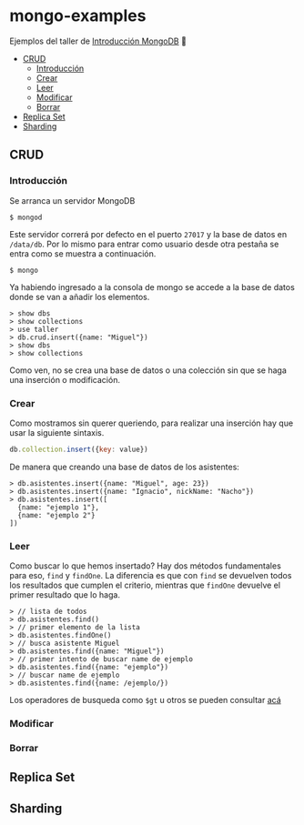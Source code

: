 # mongo-examples

Ejemplos del taller de [Introducción MongoDB](https://github.com/beerjs/bogota/blob/master/meetings/Mongo.md) :beers:

  - [CRUD](#crud)
    - [Introducción](#introducción)
    - [Crear](#crear)
    - [Leer](#leer)
    - [Modificar](#modificar)
    - [Borrar](#borrar)
  - [Replica Set](#replica-set)
  - [Sharding](#sharding)

## CRUD
### Introducción
Se arranca un servidor MongoDB

```shell
$ mongod
```

Este servidor correrá por defecto en el puerto `27017` y la base de datos en `/data/db`. Por lo mismo para entrar como usuario desde otra pestaña se entra como se muestra a continuación.

```shell
$ mongo
```

Ya habiendo ingresado a la consola de mongo se accede a la base de datos donde se van a añadir los elementos.

```shell
> show dbs
> show collections
> use taller
> db.crud.insert({name: "Miguel"})
> show dbs
> show collections
```

Como ven, no se crea una base de datos o una colección sin que se haga una inserción o modificación.

### Crear
Como mostramos sin querer queriendo, para realizar una inserción hay que usar la siguiente sintaxis.

```js
db.collection.insert({key: value})
```

De manera que creando una base de datos de los asistentes:

```shell
> db.asistentes.insert({name: "Miguel", age: 23})
> db.asistentes.insert({name: "Ignacio", nickName: "Nacho"})
> db.asistentes.insert([
  {name: "ejemplo 1"},
  {name: "ejemplo 2"}
])
```

### Leer
Como buscar lo que hemos insertado? Hay dos métodos fundamentales para eso, `find` y `findOne`. La diferencia es que con `find` se devuelven todos los resultados que cumplen el criterio, mientras que `findOne` devuelve el primer resultado que lo haga.

```shell
> // lista de todos
> db.asistentes.find()
> // primer elemento de la lista
> db.asistentes.findOne()
> // busca asistente Miguel
> db.asistentes.find({name: "Miguel"})
> // primer intento de buscar name de ejemplo
> db.asistentes.find({name: "ejemplo"})
> // buscar name de ejemplo
> db.asistentes.find({name: /ejemplo/})
```
Los operadores de busqueda como `$gt` u otros se pueden consultar [acá](https://docs.mongodb.org/manual/reference/operator/query/)

### Modificar


### Borrar



## Replica Set


## Sharding
